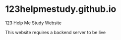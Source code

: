 # 123helpmestudy.github.io
123 Help Me Study Website

This website requires a backend server to be live